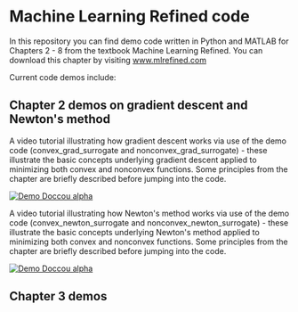 # Machine Learning Refined code

In this repository you can find demo code written in Python and MATLAB for Chapters 2 - 8 from the textbook Machine Learning Refined.  You can download this chapter by visiting www.mlrefined.com

Current code demos include:

## Chapter 2 demos on gradient descent and Newton's method

A video tutorial illustrating how gradient descent works via use of the demo code (convex_grad_surrogate and nonconvex_grad_surrogate) - these illustrate the basic concepts underlying gradient descent applied to minimizing both convex and nonconvex functions.  Some principles from the chapter are briefly described before jumping into the code.

[![Demo Doccou alpha](https://j.gifs.com/o2AJjA.gif)](https://youtu.be/yy1otucCYVM)

A video tutorial illustrating how Newton's method works via use of the demo code (convex_newton_surrogate and nonconvex_newton_surrogate) - these illustrate the basic concepts underlying Newton's method applied to minimizing both convex and nonconvex functions.  Some principles from the chapter are briefly described before jumping into the code.

[![Demo Doccou alpha](https://j.gifs.com/zpql9q.gif)](https://www.youtube.com/watch?v=LLc-N3jgj7U)

## Chapter 3 demos
